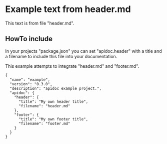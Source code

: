 # Example text from header.md

This text is from file "header.md".

## <span id="api-example-for-a-submenu-entry">HowTo include</span>

In your projects "package.json" you can set "apidoc.header" with a title and a filename to include this file into your documentation.

This example attempts to integrate "header.md" and "footer.md".

    {
      "name": "example",
      "version": "0.3.0",
      "description": "apidoc example project.",
      "apidoc": {
        "header": {
          "title": "My own header title",
          "filename": "header.md"
        },
        "footer": {
          "title": "My own footer title",
          "filename": "footer.md"
        }
      }
    }
